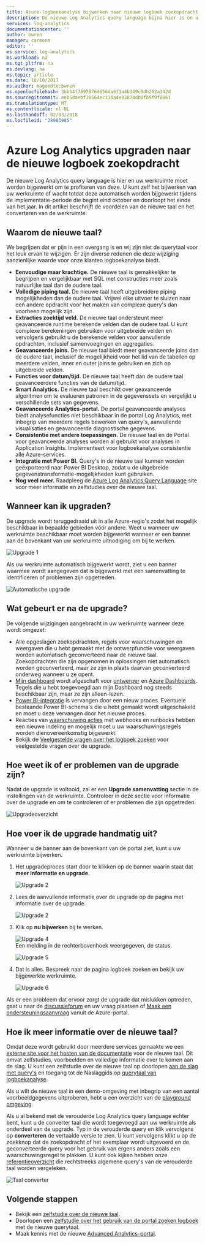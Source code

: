 ```yaml
---
title: Azure-logboekanalyse bijwerken naar nieuwe logboek zoekopdracht | Microsoft Docs
description: De nieuwe Log Analytics query language bijna hier is en u kunt deelnemen aan de openbare preview.  In dit artikel beschrijft de voordelen van de nieuwe taal en het converteren van de werkruimte.
services: log-analytics
documentationcenter: ''
author: bwren
manager: carmonm
editor: ''
ms.service: log-analytics
ms.workload: na
ms.tgt_pltfrm: na
ms.devlang: na
ms.topic: article
ms.date: 10/10/2017
ms.author: magoedte;bwren
ms.openlocfilehash: 3bb54f7897876d656da6f1a4b349c9db202a142d
ms.sourcegitcommit: eeb5daebf10564ec110a4e83874db0fb9f9f8061
ms.translationtype: MT
ms.contentlocale: nl-NL
ms.lasthandoff: 02/03/2018
ms.locfileid: "28983985"
---
```

# <a name="azure-log-analytics-upgrade-to-new-log-search"></a>Azure Log Analytics upgraden naar de nieuwe logboek zoekopdracht

De nieuwe Log Analytics query language is hier en uw werkruimte moet worden bijgewerkt om te profiteren van deze.  U kunt zelf het bijwerken van uw werkruimte of wacht totdat deze automatisch worden bijgewerkt tijdens de implementatie-periode die begint eind oktober en doorloopt het einde van het jaar.  In dit artikel beschrijft de voordelen van de nieuwe taal en het converteren van de werkruimte.  

## <a name="why-the-new-language"></a>Waarom de nieuwe taal?
We begrijpen dat er pijn in een overgang is en wij zijn niet de querytaal voor het leuk ervan te wijzigen.  Er zijn diverse redenen die deze wijziging aanzienlijke waarde voor onze klanten logboekanalyse biedt.

- **Eenvoudige maar krachtige.** De nieuwe taal is gemakkelijker te begrijpen en vergelijkbaar met SQL met constructies meer zoals natuurlijke taal dan de oudere taal.
- **Volledige piping taal.**  De nieuwe taal heeft uitgebreidere piping mogelijkheden dan de oudere taal.  Vrijwel elke uitvoer te sluizen naar een andere opdracht voor het maken van complexe query's dan voorheen mogelijk zijn.
- **Extracties zoektijd veld.**  De nieuwe taal ondersteunt meer geavanceerde runtime berekende velden dan de oudere taal.  U kunt complexe berekeningen gebruiken voor uitgebreide velden en vervolgens gebruikt u de berekende velden voor aanvullende opdrachten, inclusief samenvoegingen en aggregaties.
- **Geavanceerde joins.**  De nieuwe taal biedt meer geavanceerde joins dan de oudere taal, inclusief de mogelijkheid voor het lid van de tabellen op meerdere velden, inner en outer joins te gebruiken en zich op uitgebreide velden.
- **Functies voor datum/tijd.**  De nieuwe taal heeft dan de oudere taal geavanceerdere functies van de datum/tijd.
- **Smart Analytics.**  De nieuwe taal beschikt over geavanceerde algoritmen om te evalueren patronen in de gegevenssets en vergelijkt u verschillende sets van gegevens.
- **Geavanceerde Analytics-portal.**  De portal geavanceerde analyses biedt analysefuncties niet beschikbaar in de portal Log Analytics, met inbegrip van meerdere regels bewerken van query's, aanvullende visualisaties en geavanceerde diagnostische gegevens.
- **Consistentie met andere toepassingen.**  De nieuwe taal en de Portal voor geavanceerde analyses worden al gebruikt voor analyses in Application Insights.  Implementeert voor logboekanalyse consistentie alle Azure-services.
- **Integratie met Power BI.** Query's in de nieuwe taal kunnen worden geëxporteerd naar Power BI Desktop, zodat u de uitgebreide gegevenstransformatie-mogelijkheden kunt gebruiken.
- **Nog veel meer.** Raadpleeg de [Azure Log Analytics Query Language](https://docs.loganalytics.io) site voor meer informatie en zelfstudies over de nieuwe taal.


## <a name="when-can-i-upgrade"></a>Wanneer kan ik upgraden?
De upgrade wordt teruggedraaid uit in alle Azure-regio's zodat het mogelijk beschikbaar in bepaalde gebieden vóór andere.  Weet u wanneer uw werkruimte beschikbaar moet worden bijgewerkt wanneer er een banner aan de bovenkant van uw werkruimte uitnodiging om bij te werken.

![Upgrade 1](media/log-analytics-log-search-upgrade/upgrade-01a.png)

Als uw werkruimte automatisch bijgewerkt wordt, ziet u een banner waarmee wordt aangegeven dat is bijgewerkt met een samenvatting te identificeren of problemen zijn opgetreden.

 ![Automatische upgrade](media/log-analytics-log-search-upgrade/auto-upgrade.png)


## <a name="what-happens-after-the-upgrade"></a>Wat gebeurt er na de upgrade?
De volgende wijzigingen aangebracht in uw werkruimte wanneer deze wordt omgezet:

- Alle opgeslagen zoekopdrachten, regels voor waarschuwingen en weergaven die u hebt gemaakt met de ontwerpfunctie voor weergaven worden automatisch geconverteerd naar de nieuwe taal.  Zoekopdrachten die zijn opgenomen in oplossingen niet automatisch worden geconverteerd, maar ze zijn in plaats daarvan geconverteerd onderweg wanneer u ze opent.  
- [Mijn dashboard](log-analytics-dashboards.md) wordt afgeschaft voor [ontwerper](log-analytics-view-designer.md) en [Azure Dashboards](../azure-portal/azure-portal-dashboards.md).  Tegels die u hebt toegevoegd aan mijn Dashboard nog steeds beschikbaar zijn, maar ze zijn alleen-lezen.
- [Power BI-integratie](log-analytics-powerbi.md) is vervangen door een nieuw proces.  Eventuele bestaande Power BI-schema's die u hebt gemaakt wordt uitgeschakeld en moet u deze vervangen door het nieuwe proces.
- Reacties van [waarschuwing acties](log-analytics-alerts-actions.md) met webhooks en runbooks hebben een nieuwe indeling en mogelijk moet u uw waarschuwingsregels worden dienovereenkomstig bijgewerkt.
- Bekijk de [Veelgestelde vragen over het logboek zoeken](log-analytics-log-search-faq.md) voor veelgestelde vragen over de upgrade.

## <a name="how-do-i-know-if-there-were-any-issues-from-the-upgrade"></a>Hoe weet ik of er problemen van de upgrade zijn?
Nadat de upgrade is voltooid, zal er een **Upgrade samenvatting** sectie in de instellingen van de werkruimte.  Controleer in deze sectie voor informatie over de upgrade en om te controleren of er problemen die zijn opgetreden.

 ![Upgradeoverzicht](media/log-analytics-log-search-upgrade/upgrade-summary.png)

## <a name="how-do-i-manually-perform-the-upgrade"></a>Hoe voer ik de upgrade handmatig uit?
Wanneer u de banner aan de bovenkant van de portal ziet, kunt u uw werkruimte bijwerken.  

1.  Het upgradeproces start door te klikken op de banner waarin staat dat **meer informatie en upgrade**.

    ![Upgrade 2](media/log-analytics-log-search-upgrade/upgrade-01a.png)<br>

2.  Lees de aanvullende informatie over de upgrade op de pagina met informatie over de upgrade.

    ![Upgrade 2](media/log-analytics-log-search-upgrade/upgrade-03.png)<br>

3.  Klik op **nu bijwerken** bij te werken.

    ![Upgrade 4](media/log-analytics-log-search-upgrade/upgrade-04.png)<br>Een melding in de rechterbovenhoek weergegeven, de status.
    
    ![Upgrade 5](media/log-analytics-log-search-upgrade/upgrade-05.png)

4.  Dat is alles.  Bespreek naar de pagina logboek zoeken en bekijk uw bijgewerkte werkruimte.

    ![Upgrade 6](media/log-analytics-log-search-upgrade/upgrade-06.png)

Als er een probleem dat ervoor zorgt de upgrade dat mislukken optreden, gaat u naar de [discussieforum](https://social.msdn.microsoft.com/Forums/azure/home?forum=opinsights) en uw vraag plaatsen of [Maak een ondersteuningsaanvraag](../azure-supportability/how-to-create-azure-support-request.md) vanuit de Azure-portal.

## <a name="how-do-i-learn-the-new-language"></a>Hoe ik meer informatie over de nieuwe taal?
Omdat deze wordt gebruikt door meerdere services gemaakte we een [externe site voor het hosten van de documentatie](https://docs.loganalytics.io/) voor de nieuwe taal.  Dit omvat zelfstudies, voorbeelden en volledige informatie over te komen aan de slag. U kunt een zelfstudie over de nieuwe taal op doorlopen [aan de slag met query's](https://go.microsoft.com/fwlink/?linkid=856078) en toegang tot de Naslaggids op [querytaal van logboekanalyse](https://go.microsoft.com/fwlink/?linkid=856079).  

Als u wilt de nieuwe taal in een demo-omgeving met inbegrip van een aantal voorbeeldgegevens uitproberen, hebt u een overzicht van de [playground omgeving](https://portal.loganalytics.io/demo#/discover/home).

Als u al bekend met de verouderde Log Analytics query language echter bent, kunt u de converter taal die wordt toegevoegd aan uw werkruimte als onderdeel van de upgrade.  Typ in de verouderde query en klik vervolgens op **converteren** de vertaalde versie te zien.  U kunt vervolgens klikt u op de zoekknop dat de zoekopdracht of het exemplaar wordt uitgevoerd en de geconverteerde query voor het gebruik van ergens anders zoals een waarschuwingsregel te plakken.  U kunt ook kijken hebben onze [referentieoverzicht](log-analytics-log-search-transition.md) die rechtstreeks algemene query's van de verouderde taal worden vergeleken.

![Taal converter](media/log-analytics-log-search-upgrade/language-converter.png)


## <a name="next-steps"></a>Volgende stappen
- Bekijk een [zelfstudie over de nieuwe taal](https://go.microsoft.com/fwlink/?linkid=856078).
- Doorlopen een [zelfstudie over het gebruik van de portal zoeken logboek](log-analytics-log-search-log-search-portal.md) met de nieuwe querytaal.
- Maak kennis met de nieuwe [Advanced Analytics-portal](https://go.microsoft.com/fwlink/?linkid=856587).
